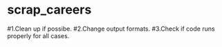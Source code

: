 # scrap_careers
#1.Clean up if possibe.
#2.Change output formats.
#3.Check if code runs properly for all cases.

